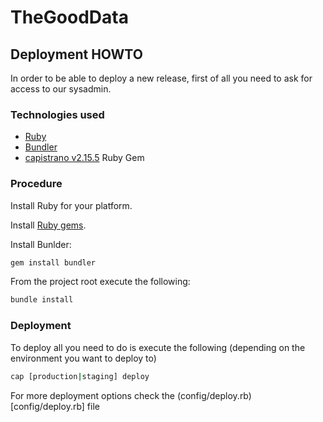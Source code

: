 # TheGoodData
## Deployment HOWTO

In order to be able to deploy a new release, first of all you need to ask for access to our sysadmin.

### Technologies used

- [Ruby](https://www.ruby-lang.org)
- [Bundler](https://github.com/bundler/bundler)
- [capistrano v2.15.5](https://github.com/capistrano/capistrano/tree/legacy-v2) Ruby Gem

### Procedure

Install Ruby for your platform.

Install [Ruby gems](https://rubygems.org/).

Install Bunlder:
``` bash
gem install bundler
```
From the project root execute the following:
``` bash
bundle install
```

### Deployment

To deploy all you need to do is execute the following (depending on the environment you want to deploy to)
``` bash
cap [production|staging] deploy
``` 

For more deployment options check the (config/deploy.rb)[config/deploy.rb] file